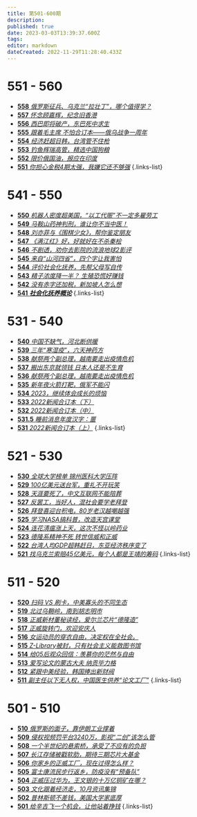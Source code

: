 ```yaml
---
title: 第501-600期
description: 
published: true
date: 2023-03-03T13:39:37.600Z
tags: 
editor: markdown
dateCreated: 2022-11-29T11:28:40.433Z
---
```


# 551 - 560
- [**558** *俄罗斯征兵、乌克兰“拉壮丁”，哪个值得学？*](./501-600/558.md)
- [**557** *怀念顾嘉辉，纪念旧香港*](./501-600/557.md)
- [**556** *西巴即将破产，东巴死中求生*](./501-600/556.md)
- [**555** *跟着毛主席 不怕合订本——俄乌战争一周年*](./501-600/555.md)
- [**554** *经济赶超日韩，台湾管不住枪*](./501-600/554.md)
- [**553** *钓鱼辉瑞高管，精选中国狗粮*](./501-600/553.md)
- [**552** *限价俄国油，报应在印度*](./501-600/552.md)
- [**551** *你担心金税4期太强，我嫌它还不够强*](./501-600/551.md)
{.links-list}

# 541 - 550
- [**550** *机器人密度超美国，“以工代赈”不一定多雇劳工*](./501-600/550.md)
- [**549** *马鞍山药神判刑，谁让你不当中医！*](./501-600/549.md)
- [**548** *刘亦菲与《围棋少女》，帮你鉴定朋友*](./501-600/548.md)
- [**547** *《满江红》好，好就好在不杀秦桧*](./501-600/547.md)
- [**546** *不剧透，劝你去影院的流浪地球2影评*](./501-600/546.md)
- [**545** *来自“山河四省”，四个字让我害怕*](./501-600/545.md)
- [**544** *评价社会化抚养，先帮父母写自传*](./501-600/544.md)
- [**543** *精子浓度降一半？ 生殖恐慌好赚钱*](./501-600/543.md)
- [**542** *没有赤字还加税，新加坡人怎么想*](./501-600/542.md)
- [**541** ***社会化抚养概论***](./501-600/541.md)
{.links-list}

# 531 - 540
- [**540** *中国不缺气，河北断供暖*](./501-600/540.md)
- [**539** *三年“寒湿疫”，六天神药方*](./501-600/539.md)
- [**538** *献祭两个副总理，越南要走出疫情危机*](./501-600/538.md)
- [**537** *搬出东京就领钱 日本人还是不生育*](./501-600/537.md)
- [**536** *献祭两个副总理，越南要走出疫情危机*](./501-600/536.md)
- [**535** *新年夜火箭打靶，俄军不能闪*](./501-600/535.md)
- [**534** *2023，继续体会成长的烦恼*](./501-600/534.md)
- [**533** *2022新闻合订本（下）*](./501-600/533.md)
- [**532** *2022新闻合订本（中）*](./501-600/532.md)
- [**531.5** *睡前消息年度汉字：噩*](531-2)
- [**531** *2022新闻合订本（上）*](./501-600/531.md)
{.links-list}

# 521 - 530
- [**530** *全球大学榜单 锦州医科大学压阵*](./501-600/530.md)
- [**529** *100亿美元送台军，重礼不开玩笑*](./501-600/529.md)
- [**528** *天涯要死了，中文互联网不能陪葬*](./501-600/528.md)
- [**527** *反罢工，当好人，混社会要学老拜登*](./501-600/527.md)
- [**526** *拜登喜迎台积电，80岁老汉越嘲越强*](./501-600/526.md)
- [**525** *学习NASA搞科普，改造天宫课堂*](./501-600/525.md)
- [**524** *连花清瘟涨上天，这次不怪以岭药业*](./501-600/524.md)
- [**523** *德隆系精神不死 转世信威和正威*](./501-600/523.md)
- [**522** *台湾人均GDP超韩赶日，东亚经济秩序变了*](./501-600/522.md)
- [**521** *找乌克兰索赔45亿美元，每个人都是王靖的筹码*](./501-600/521.md)
{.links-list}

# 511 - 520
- [**520** *扫码 VS 刷卡，中美寡头的不同生态*](./501-600/520.md)
- [**519** *北过乌鞘岭，南到胡志明市*](./501-600/519.md)
- [**518** *正威新材董秘读经，爱尔兰芯片“德隆造”*](./501-600/518.md)
- [**517** *正威旋转门，欢迎安庆人*](./501-600/517.md)
- [**516** *女运动员的穿衣自由，决定权在全社会。*](./501-600/516.md)
- [**515** *Z-Library被封，只有社会主义能救图书馆*](./501-600/515.md)
- [**514** *给05后观众回信：羡慕你的茫然与自由*](./501-600/514.md)
- [**513** *爱写论文的蒙古大夫 纳贡毕力格*](./501-600/513.md)
- [**512** *紧跟中美经验，韩国捧出新财阀*](./501-600/512.md)
- [**511** *副主任以下无人权，中国医生供养“论文工厂”*](./501-600/511.md)
{.links-list}

# 501 - 510
- [**510** *俄罗斯的面子，靠伊朗工业撑着*](./501-600/510.md)
- [**509** *侵权视频罚平台3240万，影视“二创”该怎么管*](./501-600/509.md)
- [**508** *一个半世纪的悬索桥，承受了不应有的负担*](./501-600/508.md)
- [**507** *长江存储被戳软肋，期待三期芯片大基金*](./501-600/507.md)
- [**506** *你家乡的正威工厂，现在过得怎么样？*](./501-600/506.md)
- [**505** *富士康流民步行返乡，防疫没有“预备队”*](./501-600/505.md)
- [**504** *正威压过华为，王文银的十万亿铜矿在哪？*](./501-600/504.md)
- [**503** *文化跟着经济走，10月资讯集锦*](./501-600/503.md)
- [**502** *普林斯顿不差钱，美国大学家底厚*](./501-600/502.md)
- [**501** *给辛吉飞一个机会，让他站着挣钱*](./501-600/501.md)
{.links-list}
